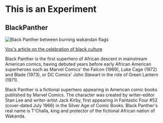 <!--Just in case-->
<h1>This is an Experiment</h1>
<h2>BlackPanther</h2>
<main>
  <img src="https://pixel.nymag.com/imgs/daily/vulture/2018/02/01/black-panther/lede.w700.h700.jpg" alt="Black Panther between    burning wakandan flags">
  
  <a href="https://www.vox.com/culture/2018/2/23/17028826/black-panther-wakanda-culture-marvel"> Vox's article on the celebration of black culture</a>
         
  <p>Black Panther is the first superhero of African descent in mainstream American comics, having debuted years before early      African American superheroes such as Marvel Comics' the Falcon (1969), Luke Cage (1972) and Blade (1973), or DC Comics' John    Stewart in the role of Green Lantern (1971).</p>
  
  <p>Black Panther is a fictional superhero appearing in American comic books published by Marvel Comics. The character was        created by writer-editor Stan Lee and writer-artist Jack Kirby, first appearing in Fantastic Four #52 (cover-dated July        1966) in the Silver Age of Comic Books. Black Panther's real name is T'Challa, king and protector of the fictional African      nation of Wakanda.</p>
</main>
